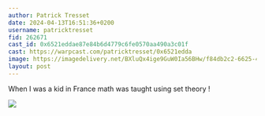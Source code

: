 ```yaml
---
author: Patrick Tresset
date: 2024-04-13T16:51:36+0200
username: patricktresset
fid: 262671
cast_id: 0x6521eddae87e84b6d4779c6fe0570aa490a3c01f
cast: https://warpcast.com/patricktresset/0x6521edda
image: https://imagedelivery.net/BXluQx4ige9GuW0Ia56BHw/f84db2c2-6625-4a33-9527-1022c63b2700/original
layout: post
---
```

When I was a kid in France math was taught using set theory !  

![](https://imagedelivery.net/BXluQx4ige9GuW0Ia56BHw/f84db2c2-6625-4a33-9527-1022c63b2700/original)